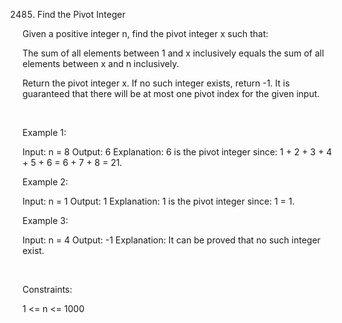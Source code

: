 2485. Find the Pivot Integer

Given a positive integer n, find the pivot integer x such that:

The sum of all elements between 1 and x inclusively equals the sum of all elements between x and n inclusively.

Return the pivot integer x. If no such integer exists, return -1. It is guaranteed that there will be at most one pivot index for the given input.

 

Example 1:

Input: n = 8
Output: 6
Explanation: 6 is the pivot integer since: 1 + 2 + 3 + 4 + 5 + 6 = 6 + 7 + 8 = 21.


Example 2:

Input: n = 1
Output: 1
Explanation: 1 is the pivot integer since: 1 = 1.


Example 3:

Input: n = 4
Output: -1
Explanation: It can be proved that no such integer exist.


 

Constraints:

1 <= n <= 1000